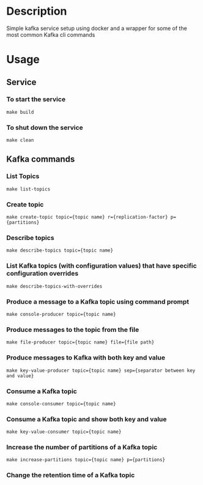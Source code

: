 # Description
Simple kafka service setup using docker and a wrapper for some of the most common Kafka cli commands

# Usage

## Service

### To start the service
`make build`

### To shut down the service
`make clean`

## Kafka commands

### List Topics
`make list-topics`

### Create topic
`make create-topic topic={topic name} r={replication-factor} p={partitions}`

### Describe topics
`make describe-topics topic={topic name}`

### List Kafka topics (with configuration values) that have specific configuration overrides
`make describe-topics-with-overrides`

### Produce a message to a Kafka topic using command prompt
`make console-producer topic={topic name}`

### Produce messages to the topic from the file
`make file-producer topic={topic name} file={file path}`

### Produce messages to Kafka with both key and value
`make key-value-producer topic={topic name} sep={separator between key and value}`

### Consume a Kafka topic
`make console-consumer topic={topic name}`

### Consume a Kafka topic and show both key and value
`make key-value-consumer topic={topic name}`

### Increase the number of partitions of a Kafka topic
`make increase-partitions topic={topic name} p={partitions}`

### Change the retention time of a Kafka topic
